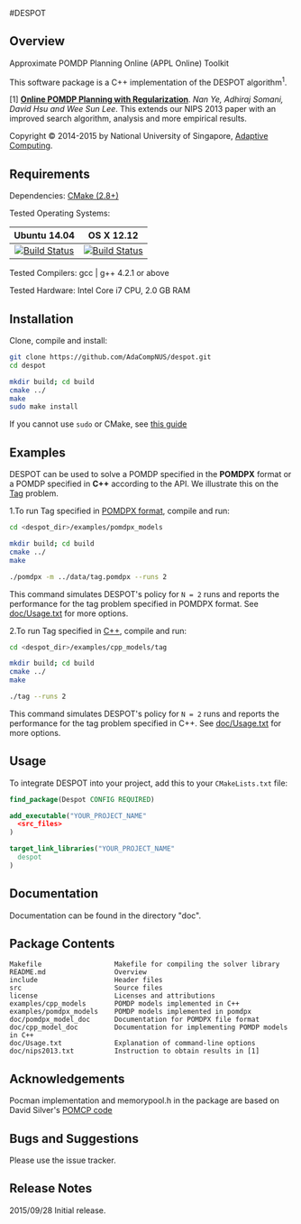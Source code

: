 #DESPOT

## Overview
Approximate POMDP Planning Online (APPL Online) Toolkit

This software package is a C++ implementation of the DESPOT algorithm<sup>1</sup>.

[1] [**Online POMDP Planning with Regularization**](http://bigbird.comp.nus.edu.sg/pmwiki/farm/motion/uploads/Site/nips13.pdf). *Nan Ye, Adhiraj Somani, David Hsu and Wee Sun Lee*. 
This extends our NIPS 2013 paper with an improved search algorithm, analysis and more empirical results.

Copyright &copy; 2014-2015 by National University of Singapore, [Adaptive Computing](http://bigbird.comp.nus.edu.sg/m2ap/wordpress/).

## Requirements

Dependencies: [CMake (2.8+)](https://cmake.org/install/)

Tested Operating Systems:

<!--| Linux 14.04| OS X (10.1)  | Windows  |
|:------------- |:-------------:|: -----:|
|[![Build Status](https://semaphoreapp.com/api/v1/projects/d4cca506-99be-44d2-b19e-176f36ec8cf1/128505/shields_badge.svg)](https://semaphoreapp.com/boennemann/badges)| [![Build Status](https://semaphoreapp.com/api/v1/projects/d4cca506-99be-44d2-b19e-176f36ec8cf1/128505/shields_badge.svg)](https://semaphoreapp.com/boennemann/badges) | Not Supported |-->

| Ubuntu 14.04       | OS X 12.12
| :-------------: |:-------------:|
|[![Build Status](https://semaphoreapp.com/api/v1/projects/d4cca506-99be-44d2-b19e-176f36ec8cf1/128505/shields_badge.svg)](https://semaphoreapp.com/boennemann/badges)      | [![Build Status](https://semaphoreapp.com/api/v1/projects/d4cca506-99be-44d2-b19e-176f36ec8cf1/128505/shields_badge.svg)](https://semaphoreapp.com/boennemann/badges) 

Tested Compilers: gcc | g++ 4.2.1 or above

Tested Hardware: Intel Core i7 CPU, 2.0 GB RAM

## Installation

Clone, compile and install:
```bash
git clone https://github.com/AdaCompNUS/despot.git
cd despot

mkdir build; cd build
cmake ../
make
sudo make install
```
If you cannot use `sudo` or CMake, see [this guide](doc/without_sudo.md)

## Examples

DESPOT can be used to solve a POMDP specified in the **POMDPX** format or a POMDP
specified in **C++** according to the API. We illustrate this on the [Tag](http://www.cs.mcgill.ca/~jpineau/files/jpineau-ijcai03.pdf) problem.

1.To run Tag specified in [POMDPX format](http://bigbird.comp.nus.edu.sg/pmwiki/farm/appl/index.php?n=Main.PomdpXDocumentation.), compile and run:

```bash
cd <despot_dir>/examples/pomdpx_models

mkdir build; cd build
cmake ../
make

./pomdpx -m ../data/tag.pomdpx --runs 2 
```

This command simulates DESPOT's policy for `N = 2` runs and reports the
performance for the tag problem specified in POMDPX format. See [doc/Usage.txt](doc/Usage.txt) for 
more options.

2.To run Tag specified in [C++](doc/cpp_model_doc), compile and run: 
```bash
cd <despot_dir>/examples/cpp_models/tag

mkdir build; cd build
cmake ../
make

./tag --runs 2 
```

This command simulates DESPOT's policy for `N = 2` runs and reports the
performance for the tag problem specified in C++. See [doc/Usage.txt](doc/Usage.txt) for more options.


## Usage

To integrate DESPOT into your project, add this to your `CMakeLists.txt` file:

```CMake
find_package(Despot CONFIG REQUIRED)

add_executable("YOUR_PROJECT_NAME"
  <src_files>
)

target_link_libraries("YOUR_PROJECT_NAME"
  despot
)

```

## Documentation

Documentation can be found in the directory "doc". 


## Package Contents

```
Makefile                  Makefile for compiling the solver library
README.md                 Overview
include                   Header files
src                       Source files
license                   Licenses and attributions
examples/cpp_models       POMDP models implemented in C++
examples/pomdpx_models    POMDP models implemented in pomdpx
doc/pomdpx_model_doc      Documentation for POMDPX file format
doc/cpp_model_doc         Documentation for implementing POMDP models in C++
doc/Usage.txt             Explanation of command-line options
doc/nips2013.txt          Instruction to obtain results in [1]
```

## Acknowledgements

Pocman implementation and memorypool.h in the package are based on David
Silver's [POMCP code](http://www0.cs.ucl.ac.uk/staff/D.Silver/web/Applications.html)

## Bugs and Suggestions
Please use the issue tracker.

## Release Notes
2015/09/28 Initial release.

